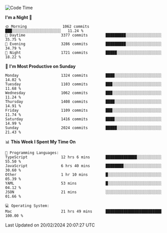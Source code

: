 <!--START_SECTION:waka-->
![Code Time](http://img.shields.io/badge/Code%20Time-3%2C660%20hrs%203%20mins-blue)

**I'm a Night 🦉** 

```text
🌞 Morning                1062 commits        ███░░░░░░░░░░░░░░░░░░░░░░   11.24 % 
🌆 Daytime                3377 commits        █████████░░░░░░░░░░░░░░░░   35.75 % 
🌃 Evening                3286 commits        █████████░░░░░░░░░░░░░░░░   34.79 % 
🌙 Night                  1721 commits        █████░░░░░░░░░░░░░░░░░░░░   18.22 % 
```
📅 **I'm Most Productive on Sunday** 

```text
Monday                   1324 commits        ████░░░░░░░░░░░░░░░░░░░░░   14.02 % 
Tuesday                  1103 commits        ███░░░░░░░░░░░░░░░░░░░░░░   11.68 % 
Wednesday                1062 commits        ███░░░░░░░░░░░░░░░░░░░░░░   11.24 % 
Thursday                 1408 commits        ████░░░░░░░░░░░░░░░░░░░░░   14.91 % 
Friday                   1109 commits        ███░░░░░░░░░░░░░░░░░░░░░░   11.74 % 
Saturday                 1416 commits        ████░░░░░░░░░░░░░░░░░░░░░   14.99 % 
Sunday                   2024 commits        █████░░░░░░░░░░░░░░░░░░░░   21.43 % 
```


📊 **This Week I Spent My Time On** 

```text
💬 Programming Languages: 
TypeScript               12 hrs 6 mins       ██████████████░░░░░░░░░░░   55.50 % 
JavaScript               6 hrs 40 mins       ████████░░░░░░░░░░░░░░░░░   30.60 % 
Other                    1 hr 10 mins        █░░░░░░░░░░░░░░░░░░░░░░░░   05.39 % 
YAML                     53 mins             █░░░░░░░░░░░░░░░░░░░░░░░░   04.12 % 
JSON                     21 mins             ░░░░░░░░░░░░░░░░░░░░░░░░░   01.66 % 

💻 Operating System: 
Mac                      21 hrs 49 mins      █████████████████████████   100.00 % 
```


 Last Updated on 20/02/2024 20:07:27 UTC
<!--END_SECTION:waka-->
